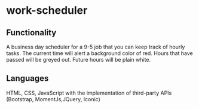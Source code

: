 # work-scheduler

## Functionality 
A business day scheduler for a 9-5 job that you can keep track of hourly tasks. The current time will alert a background color of red. Hours that have passed will be greyed out. Future hours will be plain white.

## Languages
HTML, CSS, JavaScript with the implementation of third-party APIs (Bootstrap, MomentJs,JQuery, Iconic)